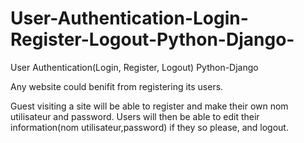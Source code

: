 # User-Authentication-Login-Register-Logout-Python-Django-
User Authentication(Login, Register, Logout) Python-Django 

Any website could benifit from registering its users.

Guest visiting a site will be able to register and make their own nom utilisateur and password.
Users will then be able to edit their information(nom utilisateur,password) if they so please, and logout.

